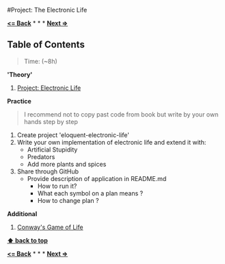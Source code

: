 #Project: The Electronic Life

**[<= Back](the-secret-life-of-objects.md)**		*	*	*	**[Next =>](modules.md)**

## Table of Contents

> Time: (~8h)

**'Theory'**

1. [Project: Electronic Life](http://eloquentjavascript.net/07_elife.html)

**Practice**

> I recommend not to copy past code from book but write by your own hands step by step

1.  Create project 'eloquent-electronic-life'
1.  Write your own implementation of electronic life and extend it with:
	* Artificial Stupidity
	* Predators
	* Add more plants and spices 
1. Share through GitHub
	* Provide description of application in README.md
		* How to run it? 
		* What each symbol on a plan means ?
		* How to change plan ?

**Additional**

1. [Conway's Game of Life](http://en.wikipedia.org/wiki/Conway%27s_Game_of_Life)


**[⬆ back to top](#table-of-contents)**

**[<= Back](the-secret-life-of-objects.md)**		*	*	*	**[Next =>](modules.md)**





